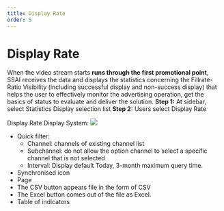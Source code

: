 ```yaml
---
title: Display Rate
order: 5
---
```

# Display Rate
When the video stream starts **runs through the first promotional point**, SSAI receives the data and displays the statistics concerning the Fillrate-Ratio Visibility (including successful display and non-success display) that helps the user to effectively monitor the advertising operation, get the basics of status to evaluate and deliver the solution. **Step 1:** At sidebar, select Statistics Display selection list **Step 2:** Users select Display Rate

Display Rate Display System: ![](../image/ui-fillrate.png)
* Quick filter:
    * Channel: channels of existing channel list
    * Subchannel: do not allow the option channel to select a specific channel that is not selected
    * Interval: Display default Today, 3-month maximum query time.
* Synchronised icon
* Page
* The CSV button appears file in the form of CSV
* The Excel button comes out of the file as Excel.
* Table of indicators 